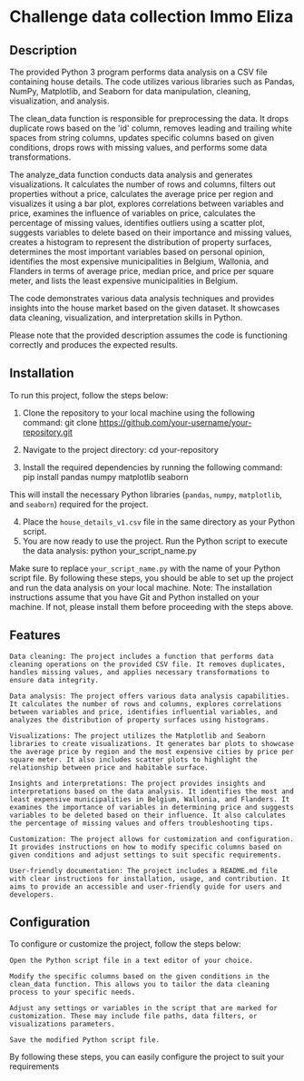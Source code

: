 # Challenge data collection Immo Eliza
## Description
The provided Python 3 program performs data analysis on a CSV file containing house details. The code utilizes various libraries such as Pandas, NumPy, Matplotlib, and Seaborn for data manipulation, cleaning, visualization, and analysis.

The clean_data function is responsible for preprocessing the data. It drops duplicate rows based on the 'id' column, removes leading and trailing white spaces from string columns, updates specific columns based on given conditions, drops rows with missing values, and performs some data transformations.

The analyze_data function conducts data analysis and generates visualizations. It calculates the number of rows and columns, filters out properties without a price, calculates the average price per region and visualizes it using a bar plot, explores correlations between variables and price, examines the influence of variables on price, calculates the percentage of missing values, identifies outliers using a scatter plot, suggests variables to delete based on their importance and missing values, creates a histogram to represent the distribution of property surfaces, determines the most important variables based on personal opinion, identifies the most expensive municipalities in Belgium, Wallonia, and Flanders in terms of average price, median price, and price per square meter, and lists the least expensive municipalities in Belgium.

The code demonstrates various data analysis techniques and provides insights into the house market based on the given dataset. It showcases data cleaning, visualization, and interpretation skills in Python.

Please note that the provided description assumes the code is functioning correctly and produces the expected results.

## Installation

To run this project, follow the steps below:

1. Clone the repository to your local machine using the following command:
  git clone https://github.com/your-username/your-repository.git

2. Navigate to the project directory:
   cd your-repository
   
3. Install the required dependencies by running the following command:
   pip install pandas numpy matplotlib seaborn

This will install the necessary Python libraries (`pandas`, `numpy`, `matplotlib`, and `seaborn`) required for the project.

4. Place the `house_details_v1.csv` file in the same directory as your Python script.
5. You are now ready to use the project. Run the Python script to execute the data analysis:
   python your_script_name.py

Make sure to replace `your_script_name.py` with the name of your Python script file.
By following these steps, you should be able to set up the project and run the data analysis on your local machine.
Note: The installation instructions assume that you have Git and Python installed on your machine. If not, please install them before proceeding with the steps above.

## Features
    Data cleaning: The project includes a function that performs data cleaning operations on the provided CSV file. It removes duplicates, handles missing values, and applies necessary transformations to ensure data integrity.

    Data analysis: The project offers various data analysis capabilities. It calculates the number of rows and columns, explores correlations between variables and price, identifies influential variables, and analyzes the distribution of property surfaces using histograms.

    Visualizations: The project utilizes the Matplotlib and Seaborn libraries to create visualizations. It generates bar plots to showcase the average price by region and the most expensive cities by price per square meter. It also includes scatter plots to highlight the relationship between price and habitable surface.

    Insights and interpretations: The project provides insights and interpretations based on the data analysis. It identifies the most and least expensive municipalities in Belgium, Wallonia, and Flanders. It examines the importance of variables in determining price and suggests variables to be deleted based on their influence. It also calculates the percentage of missing values and offers troubleshooting tips.

    Customization: The project allows for customization and configuration. It provides instructions on how to modify specific columns based on given conditions and adjust settings to suit specific requirements.

    User-friendly documentation: The project includes a README.md file with clear instructions for installation, usage, and contribution. It aims to provide an accessible and user-friendly guide for users and developers.

## Configuration
To configure or customize the project, follow the steps below:

    Open the Python script file in a text editor of your choice.

    Modify the specific columns based on the given conditions in the clean_data function. This allows you to tailor the data cleaning process to your specific needs.

    Adjust any settings or variables in the script that are marked for customization. These may include file paths, data filters, or visualizations parameters.

    Save the modified Python script file.

By following these steps, you can easily configure the project to suit your requirements


